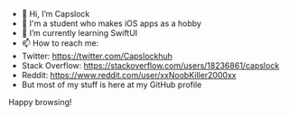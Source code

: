 - 👋 Hi, I’m Capslock
- 👀 I'm a student who makes iOS apps as a hobby
- 🌱 I’m currently learning SwiftUI
- 📫 How to reach me:
- Twitter: https://twitter.com/Capslockhuh
- Stack Overflow: https://stackoverflow.com/users/18236861/capslock
- Reddit: https://www.reddit.com/user/xxNoobKiller2000xx
- But most of my stuff is here at my GitHub profile

Happy browsing!

<!---
Capslockhuh/Capslockhuh is a ✨ special ✨ repository because its `README.md` (this file) appears on your GitHub profile.
You can click the Preview link to take a look at your changes.
--->
